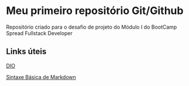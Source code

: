 # Meu primeiro repositório Git/Github
Repositório criado para o desafio de projeto do Módulo I do BootCamp Spread Fullstack Developer

## Links úteis
[DIO](https://www.dio.me/)

[Sintaxe Básica de Markdown](https://www.markdownguide.org/basic-syntax/)

